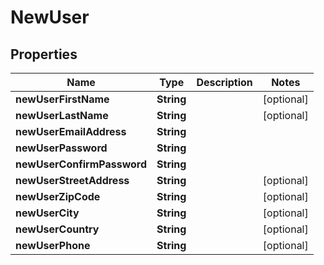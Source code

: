 

# NewUser

## Properties

Name | Type | Description | Notes
------------ | ------------- | ------------- | -------------
**newUserFirstName** | **String** |  |  [optional]
**newUserLastName** | **String** |  |  [optional]
**newUserEmailAddress** | **String** |  | 
**newUserPassword** | **String** |  | 
**newUserConfirmPassword** | **String** |  | 
**newUserStreetAddress** | **String** |  |  [optional]
**newUserZipCode** | **String** |  |  [optional]
**newUserCity** | **String** |  |  [optional]
**newUserCountry** | **String** |  |  [optional]
**newUserPhone** | **String** |  |  [optional]




